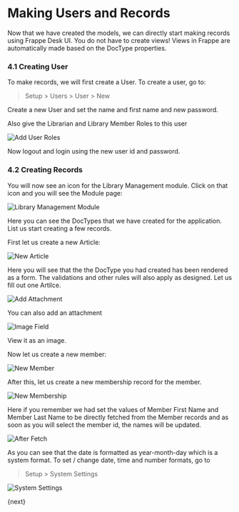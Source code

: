 # Making Users and Records

Now that we have created the models, we can directly start making records using Frappe Desk UI. You do not have to create views! Views in Frappe are automatically made based on the DocType properties.

### 4.1 Creating User

To make records, we will first create a User. To create a user, go to:

> Setup > Users > User > New

Create a new User and set the name and first name and new password.

Also give the Librarian and Library Member Roles to this user

<img class="screenshot" alt="Add User Roles" src="/assets/frappe_io/images/add_user_roles.png">

Now logout and login using the new user id and password.

### 4.2 Creating Records

You will now see an icon for the Library Management module. Click on that icon and you will see the Module page:

<img class="screenshot" alt="Library Management Module" src="/assets/frappe_io/images/lib_management_module.png">

Here you can see the DocTypes that we have created for the application. List us start creating a few records.

First let us create a new Article:

![New Article](/assets/frappe_io/images/guide/15-new-article.png)

Here you will see that the the DocType you had created has been rendered as a form. The validations and other rules will also apply as designed. Let us fill out one Artilce.

![Add Attachment](/assets/frappe_io/images/guide/16-add-attachment.png)

You can also add an attachment

![Image Field](/assets/frappe_io/images/guide/17-image-field.png)

View it as an image.

Now let us create a new member:

![New Member](/assets/frappe_io/images/guide/18-new-member.png)

After this, let us create a new membership record for the member.

![New Membership](/assets/frappe_io/images/guide/19-new-membership.png)

Here if you remember we had set the values of Member First Name and Member Last Name to be directly fetched from the Member records and as soon as you will select the member id, the names will be updated.

![After Fetch](/assets/frappe_io/images/guide/20-after-fetch.png)

As you can see that the date is formatted as year-month-day which is a system format. To set / change date, time and number formats, go to

> Setup > System Settings

<img class="screenshot" alt="System Settings" src="/assets/frappe_io/images/system_settings.png">

{next}
